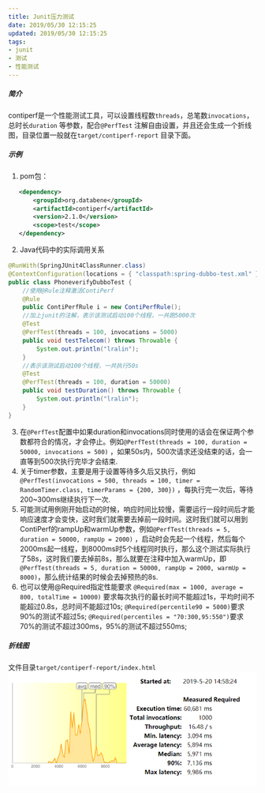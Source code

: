 ```yaml
---
title: Junit压力测试
date: 2019/05/30 12:15:25
updated: 2019/05/30 12:15:25
tags:
- junit
- 测试
- 性能测试
---
```


##### 简介

contiperf是一个性能测试工具，可以设置线程数`threads`，总笔数`invocations`，总时长`duration` 等参数，配合`@PerfTest` 注解自由设置，并且还会生成一个折线图，目录位置一般就在`target/contiperf-report` 目录下面。

<!--more-->
##### 示例

1. pom包：
```xml
   <dependency>
       <groupId>org.databene</groupId>
       <artifactId>contiperf</artifactId>
       <version>2.1.0</version>
       <scope>test</scope>
   </dependency>
```
2. Java代码中的实际调用关系
```java
@RunWith(SpringJUnit4ClassRunner.class)
@ContextConfiguration(locations = { "classpath:spring-dubbo-test.xml" })
public class PhoneverifyDubboTest {
	//使用@Rule注释激活ContiPerf
	@Rule
	public ContiPerfRule i = new ContiPerfRule();
	//加上junit的注解，表示该测试启动100个线程，一共跑5000次
	@Test
	@PerfTest(threads = 100, invocations = 5000)
	public void testTelecom() throws Throwable {
		System.out.println("lralin");
	}
	//表示该测试启动100个线程，一共执行50s
	@Test
	@PerfTest(threads = 100, duration = 50000)
	public void testDuration() throws Throwable {
		System.out.println("lralin");
	}
}
```
3. 在`@PerfTest`配置中如果duration和invocations同时使用的话会在保证两个参数都符合的情况，才会停止。例如`@PerfTest(threads = 100, duration = 50000, invocations = 500)` ，如果50s内，500次请求还没结束的话，会一直等到500次执行完毕才会结束.
4. 关于timer参数，主要是用于设置等待多久后又执行，例如`@PerfTest(invocations = 500, threads = 100, timer = RandomTimer.class, timerParams = {200, 300})` ，每执行完一次后，等待200~300ms继续执行下一次.
5. 可能测试用例刚开始启动的时候，响应时间比较慢，需要运行一段时间后才能响应速度才会变快，这时我们就需要去掉前一段时间。这时我们就可以用到ContiPerf的rampUp和warmUp参数，例如`@PerfTest(threads = 5, duration = 50000, rampUp = 2000)` ，启动时会先起一个线程，然后每个2000ms起一线程，到8000ms时5个线程同时执行，那么这个测试实际执行了58s，这时我们要去掉前8s，那么就要在注释中加入warmUp，即`@PerfTest(threads = 5, duration = 50000, rampUp = 2000, warmUp = 8000)`，那么统计结果的时候会去掉预热的8s.
6. 也可以使用@Required指定性能要求
`@Required(max = 1000, average = 800, totalTime = 10000)`  要求每次执行的最长时间不能超过1s，平均时间不能超过0.8s，总时间不能超过10s;
`@Required(percentile90 = 5000)`要求90%的测试不超过5s;
`@Required(percentiles = "70:300,95:550")`要求70%的测试不超过300ms，95%的测试不超过550ms;


##### 折线图

文件目录`target/contiperf-report/index.html` 
![Image text](https://raw.githubusercontent.com/lralin/TheFirst/master/markdown_img/ContiPerf_Report.png)